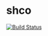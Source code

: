 # shco

[![Build Status](https://travis-ci.org/denvereezy/shco.svg?branch=master)](https://travis-ci.org/denvereezy/shco)
